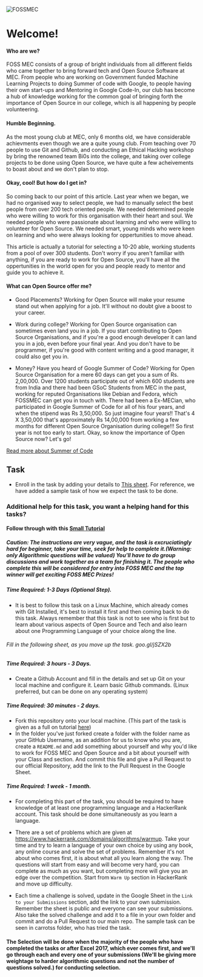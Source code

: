 
![FOSSMEC](http://i.imgur.com/k9Tv4zR.jpg)

# Welcome!

#### Who are we?

FOSS MEC consists of a group of bright individuals from all different fields who came together to bring forward tech and Open Source Software at MEC. From people who are working on Government funded Machine Learning Projects to doing Summer of code with Google, to people having their own start-ups and Mentoring in Google Code-In, our club has become a hub of knowledge working for the common goal of bringing forth the importance of Open Source in our college, which is all happening by people volunteering.

#### Humble Beginning.

As the most young club at MEC, only 6 months old, we have considerable achievments even though we are a quite young club. From teaching over 70 people to use Git and Github, and conducting an Ethical Hacking workshop by bring the renowned team Bi0s into the college, and taking over college projects to be done using Open Source, we have quite a few acheivements to boast about and we don't plan to stop.

#### Okay, cool! But how do I get in?

So coming back to our point of this article. Last year when we began, we had no organised way to select people, we had to manually select the best people from over 200 tech oriented people. We needed determined people who were willing to work for this organisation with their heart and soul. We needed people who were passionate about learning and who were willing to volunteer for Open Source. We needed smart, young minds who were keen on learning and who were always looking for oppertunities to move ahead. 

This article is actually a tutorial for selecting a 10-20 able, working students from a pool of over 300 students. Don't worry if you aren't familiar with anything, if you are ready to work for Open Source, you'll have all the oppertunities in the world open for you and people ready to mentor and guide you to achieve it.

#### What can Open Source offer me?

* Good Placements? Working for Open Source will make your resume stand out when applying for a job. It'll without no doubt give a boost to your career.

* Work during college? Working for Open Source organisation can sometimes even land you in a job. If you start contributing to Open Source Organisations, and if you're a good enough developer it can land you in a job, even before your final year. And you don't have to be programmer, if you're good with content writing and a good manager, it could also get you in.

* Money? Have you heard of Google Summer of Code? Working for Open Source Organisation for a mere 60 days can get you a sum of Rs. 2,00,000. Over 1200 students participate out of which 600 students are from India and there had been GSoC Students from MEC in the past, working for reputed Organisations like Debian and Fedora, which FOSSMEC can get you in touch with. There had been a Ex-MECian, who participated in Google Summer of Code for all of his four years, and when the stipend was Rs 3,50,000. So just imagine four years!! That's 4 X 3,50,000 that's approximately Rs 14,00,000 from working a few months for different Open Source Organisation during college!!!
So first year is not too early to start. Okay, so know the importance of Open Source now? Let's go!

[Read more about Summer of Code](https://summerofcode.withgoogle.com/)

## Task

* Enroll in the task by adding your details to [This sheet](https://goo.gl/jSZX2b). For reference, we have added a sample task of how we expect the task to be done.

### Additional help for this task, you want a helping hand for this tasks?
#### Follow through with this [Small Tutorial](https://www.pluralsight.com/courses/get-involved)
##### Caution: The instructions are very vague, and the task is excruciatingly hard for beginner, take your time, seek for help to complete it.(Warning: only Algorithmic questions will be valued) You'll have to do group discussions and work together as a team for finishing it. The people who complete this will be considered for entry into FOSS MEC and the top winner will get exciting FOSS MEC Prizes!



##### Time Required: 1-3 Days (Optional Step).

* It is best to follow this task on a Linux Machine, which already comes with Git Installed, it's best to install it first and then coming back to do this task. Always remember that  this task is not to see who is first but to learn about various aspects of Open Source and Tech and also learn about one Programming Language of your choice along the line.

###### Fill in the following sheet, as  you move up the task. goo.gl/jSZX2b

##### Time Required: 3 hours - 3 Days.

* Create a Github Account and fill in the details and set up Git on your local machine and configure it. Learn basic Github commands. (Linux preferred, but can be done on any operating system) 

##### Time Required: 30 minutes - 2 days.

* Fork this repository onto your local machine. (This part of the task is given as a full on tutorial [here](https://github.com/FossMec/Practice-Git))
*  In the folder you've just forked create a folder with the folder name as your GitHub Username, as an addition for us to know who you are, create a `README.md` and add something about yourself and why you'd like to work for FOSS MEC and Open Source and a bit about yourself with your Class and section. And commit this file and give a Pull Request to our official Repository, add the link to the Pull Request in the Google Sheet.

##### Time Required: 1 week - 1 month.

* For completing this part of the task, you should be required to have knowledge of at least one programming language and a HackerRank account. This task should be done simultaneously as you learn a language.

* There are a set of problems which are given at https://www.hackerrank.com/domains/algorithms/warmup. Take your time and try to learn a language of your own choice by using any book, any online course and solve the set of problems. Remember it's not about who comes first, it is about what all you learn along the way. The questions will start from easy and will become very hard, you can complete as much as you want, but completing more will give you an edge over the competition. Start from `Warm Up` section in HackerRank and move up difficulty. 

* Each time a challenge is solved, update in the Google Sheet in the `Link to your Submissions` section, add the link to your own submission. Remember the sheet is public and everyone can see your submissions. Also take the solved challenge and add it to a file in your own folder and commit and do a Pull Request to our main repo. The sample task can be seen in carrotss folder, who has tried the task.

#### The Selection will be done when the majority of the people who have completed the tasks or after Excel 2017, which ever comes first, and we'll go through each and every one of your submissions (We'll be giving more weightage to harder algorithmic questions and not the number of questions solved.) for conducting selection.
